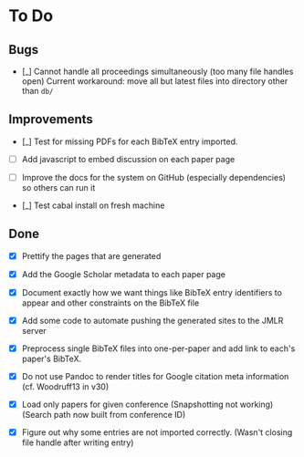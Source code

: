 # To Do

## Bugs
- [_] Cannot handle all proceedings simultaneously (too many file handles open)
      Current workaround: move all but latest files into 
	  directory other than `db/`

## Improvements

- [_] Test for missing PDFs for each BibTeX entry imported.

- [ ] Add javascript to embed discussion on each paper page

- [ ] Improve the docs for the system on GitHub (especially dependencies) 
      so others can run it

- [_] Test cabal install on fresh machine

## Done

- [X] Prettify the pages that are generated

- [X] Add the Google Scholar metadata to each paper page

- [X] Document exactly how we want things like BibTeX entry identifiers to 
      appear and other constraints on the BibTeX file

- [X] Add some code to automate pushing the generated sites to the JMLR server

- [X] Preprocess single BibTeX files into one-per-paper and add link to 
	  each's paper's BibTeX.

- [X] Do not use Pandoc to render titles for Google citation meta information (cf. Woodruff13 in v30)

- [X] Load only papers for given conference (Snapshotting not working)
      (Search path now built from conference ID)

- [X] Figure out why some entries are not imported correctly.
      (Wasn't closing file handle after writing entry)
